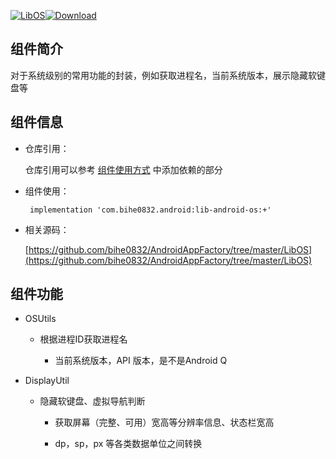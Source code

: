 [![LibOS](https://img.shields.io/badge/AndroidAppFactory-LibOS-brightgreen)](#!doc/detail/lib-android-os.md)[![Download](https://api.bintray.com/packages/bihe0832/android/lib-android-os/images/download.svg) ](https://bintray.com/bihe0832/android/lib-android-os/_latestVersion)

## 组件简介

对于系统级别的常用功能的封装，例如获取进程名，当前系统版本，展示隐藏软键盘等

## 组件信息

- 仓库引用：

    仓库引用可以参考 [组件使用方式](http://android.bihe0832.com/#!start.md) 中添加依赖的部分

- 组件使用：

	   implementation 'com.bihe0832.android:lib-android-os:+'

- 相关源码：

    [https://github.com/bihe0832/AndroidAppFactory/tree/master/LibOS](https://github.com/bihe0832/AndroidAppFactory/tree/master/LibOS)

## 组件功能

- OSUtils

  - 根据进程ID获取进程名

    - 当前系统版本，API 版本，是不是Android Q
        
- DisplayUtil

  - 隐藏软键盘、虚拟导航判断

    - 获取屏幕（完整、可用）宽高等分辨率信息、状态栏宽高
    
    - dp，sp，px 等各类数据单位之间转换
